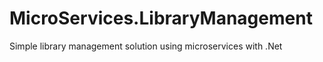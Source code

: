 # MicroServices.LibraryManagement
 Simple library management solution using microservices with .Net
